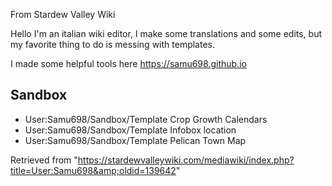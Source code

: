 From Stardew Valley Wiki

Hello I'm an italian wiki editor, I make some translations and some edits, but my favorite thing to do is messing with templates.

I made some helpful tools here https://samu698.github.io

## Sandbox

- User:Samu698/Sandbox/Template Crop Growth Calendars
- User:Samu698/Sandbox/Template Infobox location
- User:Samu698/Sandbox/Template Pelican Town Map

Retrieved from "https://stardewvalleywiki.com/mediawiki/index.php?title=User:Samu698&amp;oldid=139642"